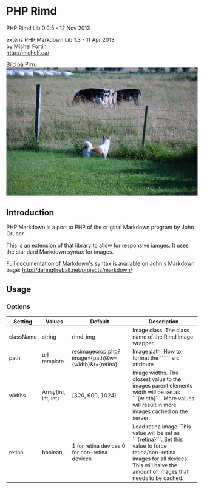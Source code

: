 PHP Rimd
============

PHP Rimd Lib 0.0.5 - 12 Nov 2013

extens PHP Markdown Lib 1.3 - 11 Apr 2013  
by Michel Fortin  
<http://michelf.ca/>


Bild på Pirru 
![Pirru](images/IMGP1463.jpg)

Introduction
------------

PHP Markdown is a port to PHP of the original Markdown program by 
John Gruber.

This is an extension of that library to allow for responsive iamges. It uses the standard Markdown syntax for images.

Full documentation of Markdown's syntax is available on John's 
Markdown page: <http://daringfireball.net/projects/markdown/>

Usage
-----

### Options

<table>
	<thead>
		<tr>
			<th>Setting</th>
			<th>Values</th>
			<th>Default</th>
			<th>Description</th>
		</tr>
	</thead>
	<tbody>
		<tr>
			<td>className</td>
			<td>string</td>
			<td>rimd_img</td>
			<td>Image class. The class name of the Rimd image wrapper.</td>
		</tr>
		<tr>
			<td>path</td>
			<td>url template</td>
			<td>resimagecrop.php?image={path}&w={width}&r={retina}</td>
			<td>Image path. How to format the ```<img>``` src attribute</td>
		</tr>
		<tr>
			<td>widths</td>
			<td>Array(int, int, int)</td>
			<td>[320, 600, 1024]</td>
			<td>Image widths. The closest value to the images parent elements width will be set as ```{width}```. More values will result in more images cached on the server.</th>
		</tr>
		<tr>
			<td>retina</td>
			<td>boolean</td>
			<td>
				1 for retina devices
				0 for non-retina devices
			</td>
			<td>Load retina image. This value will be set as ```{retina}```. Set this value to force retina/non-retina images for all devices. This will halve the amount of images that needs to be cached.</td>
		</tr>
	</tbody>
</table>